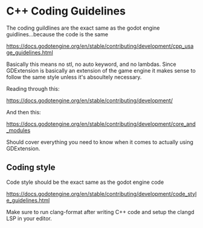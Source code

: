 # C++ Coding Guidelines

The coding guildlines are the exact same as the godot engine guidlines...because the code is the same

https://docs.godotengine.org/en/stable/contributing/development/cpp_usage_guidelines.html

Basically this means no stl, no auto keyword, and no lambdas. Since GDExtension is basically an extension of the game engine it makes sense to follow the same style unless it's absoultely necessary.

Reading through this:

https://docs.godotengine.org/en/stable/contributing/development/

And then this:

https://docs.godotengine.org/en/stable/contributing/development/core_and_modules


Should cover everything you need to know when it comes to actually using GDExtension.

## Coding style

Code style should be the exact same as the godot engine code

https://docs.godotengine.org/en/stable/contributing/development/code_style_guidelines.html

Make sure to run clang-format after writing C++ code and setup the clangd LSP in your editor.